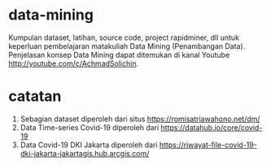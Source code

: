 # data-mining

Kumpulan dataset, latihan, source code, project rapidminer, dll untuk keperluan pembelajaran matakuliah Data Mining (Penambangan Data). Penjelasan konsep Data Mining dapat ditemukan di kanal Youtube http://youtube.com/c/AchmadSolichin.

# catatan
1. Sebagian dataset diperoleh dari situs https://romisatriawahono.net/dm/
2. Data Time-series Covid-19 diperoleh dari https://datahub.io/core/covid-19
3. Data Covid-19 DKI Jakarta diperoleh dari https://riwayat-file-covid-19-dki-jakarta-jakartagis.hub.arcgis.com/
